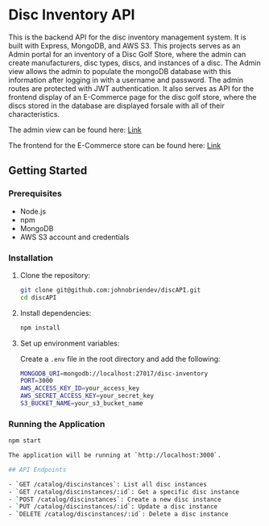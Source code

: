 # Disc Inventory API

This is the backend API for the disc inventory management system. It is built with Express, MongoDB, and AWS S3. This projects serves as an Admin portal for an inventory of a Disc Golf Store, where the admin can create manufacturers, disc types, discs, and instances of a disc. The Admin view allows the admin to populate the mongoDB database with this information after logging in with a username and password. The admin routes are protected with JWT authentication. It also serves as API for the frontend display of an E-Commerce page for the disc golf store, where the discs stored in the database are displayed forsale with all of their characteristics. 

The admin view can be found here: [Link](https://debonair-rounded-opinion.glitch.me/catalog)

The frontend for the E-Commerce store can be found here: [Link](https://barrysdiscs.netlify.app/)

## Getting Started

### Prerequisites

- Node.js
- npm
- MongoDB
- AWS S3 account and credentials

### Installation

1. Clone the repository:

    ```sh
    git clone git@github.com:johnobriendev/discAPI.git
    cd discAPI
    ```

2. Install dependencies:

    ```sh
    npm install
    ```

3. Set up environment variables:

    Create a `.env` file in the root directory and add the following:

    ```sh
    MONGODB_URI=mongodb://localhost:27017/disc-inventory
    PORT=3000
    AWS_ACCESS_KEY_ID=your_access_key
    AWS_SECRET_ACCESS_KEY=your_secret_key
    S3_BUCKET_NAME=your_s3_bucket_name
    ```

### Running the Application

```sh
npm start

The application will be running at `http://localhost:3000`.

## API Endpoints

- `GET /catalog/discinstances`: List all disc instances
- `GET /catalog/discinstances/:id`: Get a specific disc instance
- `POST /catalog/discinstances`: Create a new disc instance
- `PUT /catalog/discinstances/:id`: Update a disc instance
- `DELETE /catalog/discinstances/:id`: Delete a disc instance


